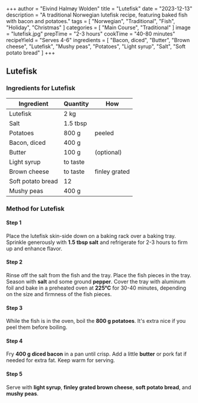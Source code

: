 +++
author = "Eivind Halmøy Wolden"
title = "Lutefisk"
date = "2023-12-13"
description = "A traditional Norwegian lutefisk recipe, featuring baked fish with bacon and potatoes."
tags = [
    "Norwegian",
    "Traditional",
    "Fish",
    "Holiday",
    "Christmas"
]
categories = [
    "Main Course",
    "Traditional"
]
image = "lutefisk.jpg"
prepTime = "2-3 hours"
cookTime = "40-80 minutes"
recipeYield = "Serves 4-6"
ingredients = [ 
    "Bacon, diced",
    "Butter",
    "Brown cheese",
    "Lutefisk",
    "Mushy peas",
    "Potatoes",
    "Light syrup",
    "Salt",
    "Soft potato bread"
]
+++

## Lutefisk
### Ingredients for Lutefisk
Ingredient | Quantity | How
---|---|---
Lutefisk           | 2 kg          | 
Salt               | 1.5 tbsp       | 
Potatoes           | 800 g         | peeled 
Bacon, diced       | 400 g         | 
Butter    | 100 g         | (optional) 
Light syrup | to taste | 
Brown cheese | to taste  | finley grated
Soft potato bread | 12 |
Mushy peas | 400 g | 

### Method for Lutefisk
#### Step 1
Place the lutefisk skin-side down on a baking rack over a baking tray. Sprinkle generously with **1.5 tbsp salt** and refrigerate for 2-3 hours to firm up and enhance flavor.

#### Step 2
Rinse off the salt from the fish and the tray. Place the fish pieces in the tray. Season with **salt** and some ground **pepper**. Cover the tray with aluminum foil and bake in a preheated oven at **225°C** for 30-40 minutes, depending on the size and firmness of the fish pieces.

#### Step 3
While the fish is in the oven, boil the **800 g potatoes**. It's extra nice if you peel them before boiling.

#### Step 4
Fry **400 g diced bacon** in a pan until crisp. Add a little **butter** or pork fat if needed for extra fat. Keep warm for serving. 

#### Step 5
Serve with **light syrup**, **finley grated brown cheese**, **soft potato bread**, and **mushy peas**.
